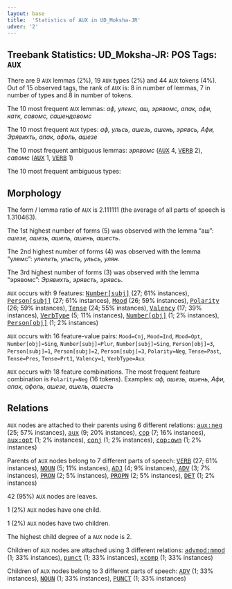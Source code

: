 ```yaml
---
layout: base
title:  'Statistics of AUX in UD_Moksha-JR'
udver: '2'
---
```


## Treebank Statistics: UD_Moksha-JR: POS Tags: `AUX`

There are 9 `AUX` lemmas (2%), 19 `AUX` types (2%) and 44 `AUX` tokens (4%).
Out of 15 observed tags, the rank of `AUX` is: 8 in number of lemmas, 7 in number of types and 8 in number of tokens.

The 10 most frequent `AUX` lemmas: <em>аф, улемс, аш, эрявомс, апак, афи, катк, савомс, сашендовомс</em>

The 10 most frequent `AUX` types:  <em>аф, ульсь, ашезь, ашень, эрявсь, Афи, Эрявихть, апак, афоль, ашезе</em>

The 10 most frequent ambiguous lemmas: <em>эрявомс</em> (<tt><a href="mdf_jr-pos-AUX.html">AUX</a></tt> 4, <tt><a href="mdf_jr-pos-VERB.html">VERB</a></tt> 2), <em>савомс</em> (<tt><a href="mdf_jr-pos-AUX.html">AUX</a></tt> 1, <tt><a href="mdf_jr-pos-VERB.html">VERB</a></tt> 1)

The 10 most frequent ambiguous types:  



## Morphology

The form / lemma ratio of `AUX` is 2.111111 (the average of all parts of speech is 1.310463).

The 1st highest number of forms (5) was observed with the lemma “аш”: <em>ашезе, ашезь, ашель, ашень, ашесть</em>.

The 2nd highest number of forms (4) was observed with the lemma “улемс”: <em>улелеть, ульсть, ульсь, улян</em>.

The 3rd highest number of forms (3) was observed with the lemma “эрявомс”: <em>Эрявихть, эрявсть, эрявсь</em>.

`AUX` occurs with 9 features: <tt><a href="mdf_jr-feat-Number-subj.html">Number[subj]</a></tt> (27; 61% instances), <tt><a href="mdf_jr-feat-Person-subj.html">Person[subj]</a></tt> (27; 61% instances), <tt><a href="mdf_jr-feat-Mood.html">Mood</a></tt> (26; 59% instances), <tt><a href="mdf_jr-feat-Polarity.html">Polarity</a></tt> (26; 59% instances), <tt><a href="mdf_jr-feat-Tense.html">Tense</a></tt> (24; 55% instances), <tt><a href="mdf_jr-feat-Valency.html">Valency</a></tt> (17; 39% instances), <tt><a href="mdf_jr-feat-VerbType.html">VerbType</a></tt> (5; 11% instances), <tt><a href="mdf_jr-feat-Number-obj.html">Number[obj]</a></tt> (1; 2% instances), <tt><a href="mdf_jr-feat-Person-obj.html">Person[obj]</a></tt> (1; 2% instances)

`AUX` occurs with 16 feature-value pairs: `Mood=Cnj`, `Mood=Ind`, `Mood=Opt`, `Number[obj]=Sing`, `Number[subj]=Plur`, `Number[subj]=Sing`, `Person[obj]=3`, `Person[subj]=1`, `Person[subj]=2`, `Person[subj]=3`, `Polarity=Neg`, `Tense=Past`, `Tense=Pres`, `Tense=Prt1`, `Valency=1`, `VerbType=Aux`

`AUX` occurs with 18 feature combinations.
The most frequent feature combination is `Polarity=Neg` (16 tokens).
Examples: <em>аф, ашезь, ашень, Афи, апак, афоль, ашезе, ашель, ашесть</em>


## Relations

`AUX` nodes are attached to their parents using 6 different relations: <tt><a href="mdf_jr-dep-aux-neg.html">aux:neg</a></tt> (25; 57% instances), <tt><a href="mdf_jr-dep-aux.html">aux</a></tt> (9; 20% instances), <tt><a href="mdf_jr-dep-cop.html">cop</a></tt> (7; 16% instances), <tt><a href="mdf_jr-dep-aux-opt.html">aux:opt</a></tt> (1; 2% instances), <tt><a href="mdf_jr-dep-conj.html">conj</a></tt> (1; 2% instances), <tt><a href="mdf_jr-dep-cop-own.html">cop:own</a></tt> (1; 2% instances)

Parents of `AUX` nodes belong to 7 different parts of speech: <tt><a href="mdf_jr-pos-VERB.html">VERB</a></tt> (27; 61% instances), <tt><a href="mdf_jr-pos-NOUN.html">NOUN</a></tt> (5; 11% instances), <tt><a href="mdf_jr-pos-ADJ.html">ADJ</a></tt> (4; 9% instances), <tt><a href="mdf_jr-pos-ADV.html">ADV</a></tt> (3; 7% instances), <tt><a href="mdf_jr-pos-PRON.html">PRON</a></tt> (2; 5% instances), <tt><a href="mdf_jr-pos-PROPN.html">PROPN</a></tt> (2; 5% instances), <tt><a href="mdf_jr-pos-DET.html">DET</a></tt> (1; 2% instances)

42 (95%) `AUX` nodes are leaves.

1 (2%) `AUX` nodes have one child.

1 (2%) `AUX` nodes have two children.

The highest child degree of a `AUX` node is 2.

Children of `AUX` nodes are attached using 3 different relations: <tt><a href="mdf_jr-dep-advmod-mmod.html">advmod:mmod</a></tt> (1; 33% instances), <tt><a href="mdf_jr-dep-punct.html">punct</a></tt> (1; 33% instances), <tt><a href="mdf_jr-dep-xcomp.html">xcomp</a></tt> (1; 33% instances)

Children of `AUX` nodes belong to 3 different parts of speech: <tt><a href="mdf_jr-pos-ADV.html">ADV</a></tt> (1; 33% instances), <tt><a href="mdf_jr-pos-NOUN.html">NOUN</a></tt> (1; 33% instances), <tt><a href="mdf_jr-pos-PUNCT.html">PUNCT</a></tt> (1; 33% instances)

